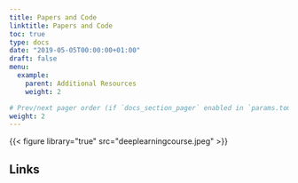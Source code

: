 ```yaml
---
title: Papers and Code
linktitle: Papers and Code
toc: true
type: docs
date: "2019-05-05T00:00:00+01:00"
draft: false
menu:
  example:
    parent: Additional Resources
    weight: 2

# Prev/next pager order (if `docs_section_pager` enabled in `params.toml`)
weight: 2
---
```


{{< figure library="true" src="deeplearningcourse.jpeg" >}}

## Links

